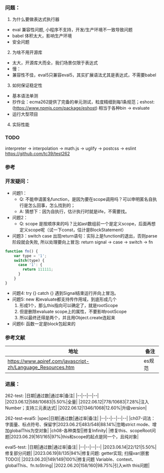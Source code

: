 ### 问题：
1. 为什么要做表达式执行器
  - eval 兼容性问题, 小程序不支持，开发/生产环境不一致导致问题
  - babel 体积太大，影响生产环境
  - 安全问题
2. 为啥不用开源库
- 太大，开源库大而全，我们场景仅限于表达式
- 慢：
- 兼容性不佳，eval5只兼容eval5，其实扩展语法尤其是表达式，不需要babel
3. 如何保证稳定性
- 基本语法单测
- 抄作业：ecma262提供了完备的单元测试，粒度精细到每1条规范；eshost: (https://www.npmjs.com/package/eshost) 相当于各种bin -> evaluate
- 运行大型项目
4. 实际性能

### TODO
interpreter -> interpolation -> math.js -> uglify -> postcss -> eslint
https://github.com/tc39/test262

### 参考


### 开发疑问：
- 问题1：
  - Q: 不能申请匿名function，是因为要在scope调用吗？可以申明匿名自执行是怎么回事，怎么找到的；
  - A: 猜想下：因为自执行，估计执行时就是iife，不需要找。
- 问题2：
  - Q: scope 是按顺序来的吗？比如ast数组前一个是定义scope，后面再想定义scope呢（试一下const，估计是BlockStatement）
- 问题3：switch case 出现return语句：实际上是function的退出，否则parse阶段就会失败, 所以处理要向上冒泡: return signal -> case -> switch -> fn
``` javascript
function fn() {
    var type = '1';
    switch(type) {
      case '1': {
        return 111111;
      }
    }
}
```
- 问题4: try {} catch {} 遇到Signal结束运行并向上冒泡。
- 问题5: new 和evaluate都支持传作用域，到底形成几个
  1. 形成1个，那么this指向可以确定了，就是rootScope
  2. 但是删除evaluate scope上的属性，不要影响rootScope
  3. 所以最终还得是两个，并且用Object.create连起来
- 问题6: 函数一定是block包起来的

### 参考文献
|地址|备注|
|--|--|
|https://www.apiref.com/javascript-zh/Language_Resources.htm|es规范|

### 进展：
262-test:
|日期|通过数|通过率|备注|
|--|--|--|--|
|2023.06.12|588/10683|5.50%|全量|
|2022.06.12|778/10683|7.28%|注入Number；支持三元表达式|
|2022.06.12|1346/1068|12.60%|升级version|

262-test-eval5:
|spec|日期|通过数|通过率|备注|
|--|--|--|--|--|
|ch07-词法：字面量、标点符号、保留字|2023.06.21|483/548|88.14%|忽略strict mode、增加globalThis为空对象|
|ch08-各种类型||修复Infinity|
|修复this、scopeRoot问题|2023.06.29|161/165|97%|this和scope的起点是同一个，且纯对象|

eval5-test:
|日期|通过数|通过率|备注|
|--|--|--|--|
|2023.06.14|22/121|5.50%|修复部分问题|
|2023.06.19|8/135|94%|修复问题: getter实现; 扫描var(嵌套TODO)|
|2023.06.20|149/149|100%|修复问题 Variable、context、globalThis、fn.toString|
|2022.06.20|158/160|98.75%|引入with this问题|
